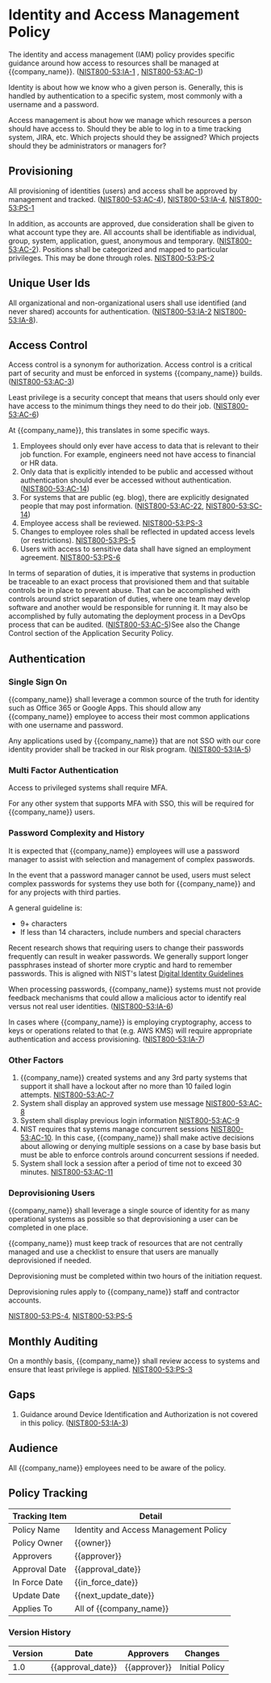 # Identity and Access Management Policy

The identity and access management (IAM) policy provides specific guidance around how access to resources shall be
managed at {{company_name}}.  ([NIST800-53:IA-1](https://nvd.nist.gov/800-53/Rev4/control/IA-1)
, [NIST800-53:AC-1](https://nvd.nist.gov/800-53/Rev4/control/AC-1))

Identity is about how we know who a given person is.  Generally, this is handled by authentication to a specific
system, most commonly with a username and a password.

Access management is about how we manage which resources a person should have access to.  Should they be able to log
in to a time tracking system, JIRA, etc.  Which projects should they be assigned?  Which projects should they be
administrators or managers for?

## Provisioning

All provisioning of identities (users) and access shall be approved by management and tracked.
([NIST800-53:AC-4](https://nvd.nist.gov/800-53/Rev4/control/AC-4)), [NIST800-53:IA-4](https://nvd.nist.gov/800-53/Rev4/control/IA-4),
[NIST800-53:PS-1](https://nvd.nist.gov/800-53/Rev4/control/PS-1)

In addition, as accounts are approved, due consideration shall be given to what account type they are.  All accounts
shall be identifiable as individual, group, system, application, guest, anonymous and temporary.
([NIST800-53:AC-2](https://nvd.nist.gov/800-53/Rev4/control/AC-2)).  Positions shall be categorized and mapped to
particular privileges.  This may be done through roles.  [NIST800-53:PS-2](https://nvd.nist.gov/800-53/Rev4/control/PS-2)

## Unique User Ids

All organizational and non-organizational users shall use identified (and never shared) accounts for authentication.
([NIST800-53:IA-2](https://nvd.nist.gov/800-53/Rev4/control/IA-2)
[NIST800-53:IA-8](https://nvd.nist.gov/800-53/Rev4/control/IA-8)).

## Access Control

Access control is a synonym for authorization.  Access control is a critical part of security and must be enforced in
systems {{company_name}} builds. ([NIST800-53:AC-3](https://nvd.nist.gov/800-53/Rev4/control/AC-3))

Least privilege is a security concept that means that users should only ever have access to the minimum things they
need to do their job.  ([NIST800-53:AC-6](https://nvd.nist.gov/800-53/Rev4/control/AC-6))

At {{company_name}}, this translates in some specific ways.

1. Employees should only ever have access to data that is relevant to their job function.  For example, engineers
   need not have access to financial or HR data.
1. Only data that is explicitly intended to be public and accessed without authentication should ever be accessed
   without authentication. ([NIST800-53:AC-14](https://nvd.nist.gov/800-53/Rev4/control/AC-14))
1. For systems that are public (eg. blog), there are explicitly designated people that may post information.
   ([NIST800-53:AC-22](https://nvd.nist.gov/800-53/Rev4/control/AC-22), [NIST800-53:SC-14](https://nvd.nist.gov/800-53/Rev4/control/SC-14))
1. Employee access shall be reviewed. [NIST800-53:PS-3](https://nvd.nist.gov/800-53/Rev4/control/PS-3)
1. Changes to employee roles shall be reflected in updated access levels (or restrictions).
   [NIST800-53:PS-5](https://nvd.nist.gov/800-53/Rev4/control/PS-5)
1. Users with access to sensitive data shall have signed an employment agreement.
   [NIST800-53:PS-6](https://nvd.nist.gov/800-53/Rev4/control/PS-6)

In terms of separation of duties, it is imperative that systems in production be traceable to an exact process that
provisioned them and that suitable controls be in place to prevent abuse.  That can be accomplished with controls
around strict separation of duties, where one team may develop software and another would be responsible for running
it. It may also be accomplished by fully automating the deployment process in a DevOps process that can be audited.
([NIST800-53:AC-5](https://nvd.nist.gov/800-53/Rev4/control/AC-5))See also the Change Control section of the Application Security Policy.

## Authentication

### Single Sign On

{{company_name}} shall leverage a common source of the truth for identity such as Office 365 or Google Apps.
This should allow any {{company_name}} employee to access their most common applications with one username and password.

Any applications used by {{company_name}} that are not SSO with our core identity provider shall be tracked in our
Risk program. ([NIST800-53:IA-5](https://nvd.nist.gov/800-53/Rev4/control/IA-5))

### Multi Factor Authentication

Access to privileged systems shall require MFA.

For any other system that supports MFA with SSO, this will be required for {{company_name}} users.

### Password Complexity and History

It is expected that {{company_name}} employees will use a password manager to assist with selection and management of complex passwords.

In the event that a password manager cannot be used, users must select complex passwords for systems they use both for {{company_name}} and for any projects with third parties.

A general guideline is:

* 9+ characters
* If less than 14 characters, include numbers and special characters

Recent research shows that requiring users to change their passwords frequently can result in weaker passwords.
We generally support longer passphrases instead of shorter more cryptic and hard to remember passwords.  This is
aligned with NIST's latest [Digital Identity Guidelines](https://pages.nist.gov/800-63-3/sp800-63-3.html)

When processing passwords, {{company_name}} systems must not provide feedback mechanisms that could allow a malicious actor to identify real versus not real user identities. ([NIST800-53:IA-6](https://nvd.nist.gov/800-53/Rev4/control/IA-6))

In cases where {{company_name}} is employing cryptography, access to keys or operations related to that (e.g. AWS KMS)
will require appropriate authentication and access provisioning.
([NIST800-53:IA-7](https://nvd.nist.gov/800-53/Rev4/control/IA-7))

### Other Factors

1. {{company_name}} created systems and any 3rd party systems that support it shall have a lockout after no more than 10 failed login attempts.  [NIST800-53:AC-7](https://nvd.nist.gov/800-53/Rev4/control/AC-7)
1. System shall display an approved system use message [NIST800-53:AC-8](https://nvd.nist.gov/800-53/Rev4/control/AC-8)
1. System shall display previous login information [NIST800-53:AC-9](https://nvd.nist.gov/800-53/Rev4/control/AC-9)
1. NIST requires that systems manage concurrent sessions [NIST800-53:AC-10](https://nvd.nist.gov/800-53/Rev4/control/AC-10).  In this case, {{company_name}} shall make active decisions about allowing or denying multiple sessions on a case by base basis but must be able to enforce controls around concurrent sessions if needed.
1. System shall lock a session after a period of time not to exceed 30 minutes. [NIST800-53:AC-11](https://nvd.nist.gov/800-53/Rev4/control/AC-11)

### Deprovisioning Users

{{company_name}} shall leverage a single source of identity for as many operational systems as possible so that
deprovisioning a user can be completed in one place.

{{company_name}} must keep track of resources that are not centrally managed and use a checklist to ensure that users
are manually deprovisioned if needed.

Deprovisioning must be completed within two hours of the initiation request.

Deprovisioning rules apply to {{company_name}} staff and contractor accounts.

[NIST800-53:PS-4](https://nvd.nist.gov/800-53/Rev4/control/PS-4), [NIST800-53:PS-5](https://nvd.nist.gov/800-53/Rev4/control/PS-5)

## Monthly Auditing

On a monthly basis, {{company_name}} shall review access to systems and ensure that least privilege is applied.
[NIST800-53:PS-3](https://nvd.nist.gov/800-53/Rev4/control/PS-3)

## Gaps

1. Guidance around Device Identification and Authorization is not covered in this policy.
   ([NIST800-53:IA-3](https://nvd.nist.gov/800-53/Rev4/control/IA-3))

## Audience

All {{company_name}} employees need to be aware of the policy.

## Policy Tracking

| Tracking Item   | Detail |
|-----------------|--------|
| Policy Name     | Identity and Access Management Policy |
| Policy Owner    | {{owner}} |
| Approvers       | {{approver}} |
| Approval Date   | {{approval_date}} |
| In Force Date   | {{in_force_date}} |
| Update Date     | {{next_update_date}} |
| Applies To      | All of {{company_name}} |

### Version History

| Version | Date | Approvers | Changes |
|--|--|--|--|
| 1.0 | {{approval_date}} | {{approver}} | Initial Policy |
